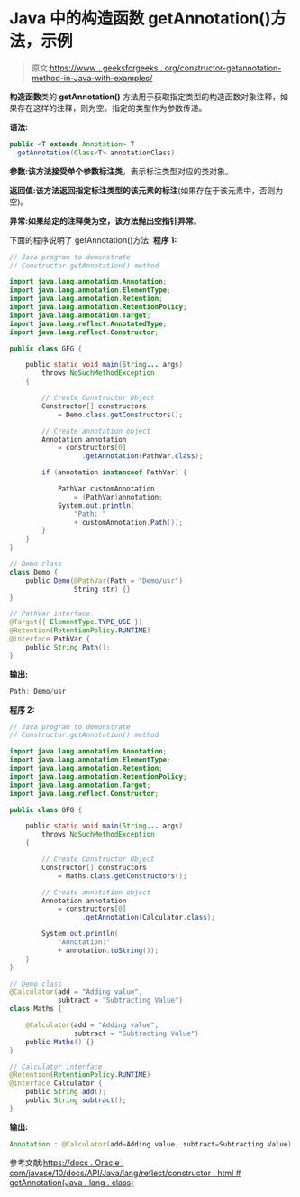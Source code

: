 # Java 中的构造函数 getAnnotation()方法，示例

> 原文:[https://www . geeksforgeeks . org/constructor-getannotation-method-in-Java-with-examples/](https://www.geeksforgeeks.org/constructor-getannotation-method-in-java-with-examples/)

**构造函数**类的 **getAnnotation()** 方法用于获取指定类型的构造函数对象注释，如果存在这样的注释，则为空。指定的类型作为参数传递。

**语法:**

```java
public <T extends Annotation> T
  getAnnotation(Class<T> annotationClass)

```

**参数:**该方法接受单个参数**标注类**，表示标注类型对应的类对象。

**返回值:**该方法返回指定标注类型的**该元素的标注**(如果存在于该元素中，否则为空)。

**异常:**如果给定的注释类为空，该方法抛出**空指针异常**。

下面的程序说明了 getAnnotation()方法:
**程序 1:**

```java
// Java program to demonstrate
// Constructor.getAnnotation() method

import java.lang.annotation.Annotation;
import java.lang.annotation.ElementType;
import java.lang.annotation.Retention;
import java.lang.annotation.RetentionPolicy;
import java.lang.annotation.Target;
import java.lang.reflect.AnnotatedType;
import java.lang.reflect.Constructor;

public class GFG {

    public static void main(String... args)
        throws NoSuchMethodException
    {

        // Create Constructor Object
        Constructor[] constructors
            = Demo.class.getConstructors();

        // Create annotation object
        Annotation annotation
            = constructors[0]
                  .getAnnotation(PathVar.class);

        if (annotation instanceof PathVar) {

            PathVar customAnnotation
                = (PathVar)annotation;
            System.out.println(
                "Path: "
                + customAnnotation.Path());
        }
    }
}

// Demo class
class Demo {
    public Demo(@PathVar(Path = "Demo/usr")
                String str) {}
}

// PathVar interface
@Target({ ElementType.TYPE_USE })
@Retention(RetentionPolicy.RUNTIME)
@interface PathVar {
    public String Path();
}
```

**输出:**

```java
Path: Demo/usr

```

**程序 2:**

```java
// Java program to demonstrate
// Constructor.getAnnotation() method

import java.lang.annotation.Annotation;
import java.lang.annotation.ElementType;
import java.lang.annotation.Retention;
import java.lang.annotation.RetentionPolicy;
import java.lang.annotation.Target;
import java.lang.reflect.Constructor;

public class GFG {

    public static void main(String... args)
        throws NoSuchMethodException
    {

        // Create Constructor Object
        Constructor[] constructors
            = Maths.class.getConstructors();

        // Create annotation object
        Annotation annotation
            = constructors[0]
                  .getAnnotation(Calculator.class);

        System.out.println(
            "Annotation:"
            + annotation.toString());
    }
}

// Demo class
@Calculator(add = "Adding value",
            subtract = "Subtracting Value")
class Maths {

    @Calculator(add = "Adding value",
                subtract = "Subtracting Value")
    public Maths() {}
}

// Calculator interface
@Retention(RetentionPolicy.RUNTIME)
@interface Calculator {
    public String add();
    public String subtract();
}
```

**输出:**

```java
Annotation : @Calculator(add=Adding value, subtract=Subtracting Value)

```

参考文献:[https://docs . Oracle . com/javase/10/docs/API/Java/lang/reflect/constructor . html # getAnnotation(Java . lang . class)](https://docs.oracle.com/javase/10/docs/api/java/lang/reflect/Constructor.html#getAnnotation(java.lang.Class))